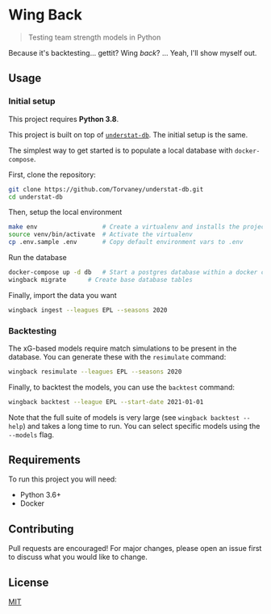 # Wing Back
> Testing team strength models in Python


Because it's backtesting... gettit? Wing _back_? ... Yeah, I'll show myself out.

## Usage

### Initial setup

This project requires **Python 3.8**.

This project is built on top of [`understat-db`](https://github.com/Torvaney/understat-db). The initial setup is the same.

The simplest way to get started is to populate a local database with `docker-compose`.

First, clone the repository:

```bash
git clone https://github.com/Torvaney/understat-db.git
cd understat-db
```

Then, setup the local environment

```bash
make env                  # Create a virtualenv and installs the project & dependencies
source venv/bin/activate  # Activate the virtualenv
cp .env.sample .env       # Copy default environment vars to .env
```

Run the database

```bash
docker-compose up -d db   # Start a postgres database within a docker container
wingback migrate      # Create base database tables
```

Finally, import the data you want

```bash
wingback ingest --leagues EPL --seasons 2020
```

### Backtesting

The xG-based models require match simulations to be present in the database. You can generate these with the `resimulate` command:

```bash
wingback resimulate --leagues EPL --seasons 2020
```

Finally, to backtest the models, you can use the `backtest` command:

```bash
wingback backtest --league EPL --start-date 2021-01-01
```

Note that the full suite of models is very large (see `wingback backtest --help`) and takes a long time to run. You can select specific models using the `--models` flag.

## Requirements

To run this project you will need:

* Python 3.6+
* Docker


## Contributing

Pull requests are encouraged! For major changes, please open an issue first to discuss what you would like to change.

## License

[MIT](https://choosealicense.com/licenses/mit/)
